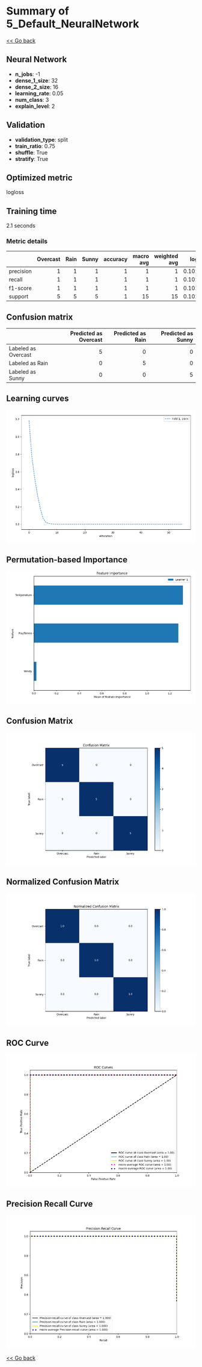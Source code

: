 # Summary of 5_Default_NeuralNetwork

[<< Go back](../README.md)


## Neural Network
- **n_jobs**: -1
- **dense_1_size**: 32
- **dense_2_size**: 16
- **learning_rate**: 0.05
- **num_class**: 3
- **explain_level**: 2

## Validation
 - **validation_type**: split
 - **train_ratio**: 0.75
 - **shuffle**: True
 - **stratify**: True

## Optimized metric
logloss

## Training time

2.1 seconds

### Metric details
|           |   Overcast |   Rain |   Sunny |   accuracy |   macro avg |   weighted avg |   logloss |
|:----------|-----------:|-------:|--------:|-----------:|------------:|---------------:|----------:|
| precision |          1 |      1 |       1 |          1 |           1 |              1 |  0.102913 |
| recall    |          1 |      1 |       1 |          1 |           1 |              1 |  0.102913 |
| f1-score  |          1 |      1 |       1 |          1 |           1 |              1 |  0.102913 |
| support   |          5 |      5 |       5 |          1 |          15 |             15 |  0.102913 |


## Confusion matrix
|                     |   Predicted as Overcast |   Predicted as Rain |   Predicted as Sunny |
|:--------------------|------------------------:|--------------------:|---------------------:|
| Labeled as Overcast |                       5 |                   0 |                    0 |
| Labeled as Rain     |                       0 |                   5 |                    0 |
| Labeled as Sunny    |                       0 |                   0 |                    5 |

## Learning curves
![Learning curves](learning_curves.png)

## Permutation-based Importance
![Permutation-based Importance](permutation_importance.png)
## Confusion Matrix

![Confusion Matrix](confusion_matrix.png)


## Normalized Confusion Matrix

![Normalized Confusion Matrix](confusion_matrix_normalized.png)


## ROC Curve

![ROC Curve](roc_curve.png)


## Precision Recall Curve

![Precision Recall Curve](precision_recall_curve.png)



[<< Go back](../README.md)
